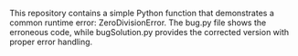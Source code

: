 This repository contains a simple Python function that demonstrates a common runtime error: ZeroDivisionError. The bug.py file shows the erroneous code, while bugSolution.py provides the corrected version with proper error handling.